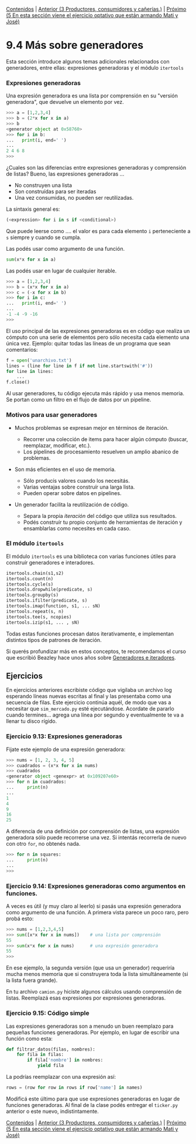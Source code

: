 [Contenidos](../Contenidos.md) \| [Anterior (3 Productores, consumidores y cañerías.)](03_Producers_consumers.md) \| [Próximo (5 En esta sección viene el ejercicio optativo que están armando Mati y José)](05_Simulacion.md)

# 9.4 Más sobre generadores

Esta sección introduce algunos temas adicionales relacionados con generadores, entre ellas: expresiones generadoras y el módulo `itertools`

### Expresiones generadoras
Una expresión generadora es una lista por comprensión en su "versión generadora", que devuelve un elemento por vez.

```python
>>> a = [1,2,3,4]
>>> b = (2*x for x in a)
>>> b
<generator object at 0x58760>
>>> for i in b:
...   print(i, end=' ')
...
2 4 6 8
>>>
```

¿Cuales son las diferencias entre expresiones generadoras y comprensión de listas? Bueno, las expresiones generadoras ... 

* No construyen una lista
* Son construídas para ser iteradas
* Una vez consumidas, no pueden ser reutilizadas.

La sintaxis general es:

```python
(<expression> for i in s if <conditional>)
```
Que puede leerse como .... el valor es <expression> para cada elemento `i` perteneciente a `s` siempre y cuando <conditional> se cumpla.

Las podés usar como argumento de una función.

```python
sum(x*x for x in a)
```

Las podés usar en lugar de cualquier iterable.

```python
>>> a = [1,2,3,4]
>>> b = (x*x for x in a)
>>> c = (-x for x in b)
>>> for i in c:
...   print(i, end=' ')
...
-1 -4 -9 -16
>>>
```

El uso principal de las expresiones generadoras es en código que realiza un cómputo con una serie de elementos pero sólo necesita cada elemento una única vez. Ejemplo: quitar todas las líneas de un programa que sean comentarios:

```python
f = open('unarchivo.txt')
lines = (line for line in f if not line.startswith('#'))
for line in lines:
    ...
f.close()
```

Al usar generadores, tu código ejecuta más rápido y usa menos memoria. Se portan como un filtro en el flujo de datos por un pipeline.

### Motivos para usar generadores

* Muchos problemas se expresan mejor en términos de iteración.
  * Recorrer una colección de items para hacer algún cómputo (buscar, reemplazar, modificar, etc.).
  * Los pipelines de procesamiento resuelven un amplio abanico de problemas.

* Son más eficientes en el uso de memoria.
  * Sólo producís valores cuando los necesitás.
  * Varias ventajas sobre construír una larga lista.
  * Pueden operar sobre datos en pipelines.  

* Un generador facilita la reutilización de código.
  * Separa la propia *iteración* del código que utiliza sus resultados.
  * Podés construír tu propio conjunto de herramientas de iteración y ensamblarlas como necesites en cada caso. 

### El módulo `itertools` 

El módulo `itertools` es una biblioteca con varias funciones útiles para construír generadores e interadores. 

```python
itertools.chain(s1,s2)
itertools.count(n)
itertools.cycle(s)
itertools.dropwhile(predicate, s)
itertools.groupby(s)
itertools.ifilter(predicate, s)
itertools.imap(function, s1, ... sN)
itertools.repeat(s, n)
itertools.tee(s, ncopies)
itertools.izip(s1, ... , sN)
```

Todas estas funciones procesan datos iterativamente, e implementan distintos tipos de patrones de iteración.

Si querés profundizar más en estos conceptos, te recomendamos el curso que escribió Beazley hace unos años sobre [Generadores e iteradores](http://www.dabeaz.com/generators/). 

## Ejercicios

En ejercicios anteriores escribiste código que vigilaba un archivo log esperando líneas nuevas escritas al final y las presentaba como una secuencia de filas. Este ejercicio continúa aquél, de modo que vas a necesitar que `sim_mercado.py` esté ejecutándose. Acordate de pararlo cuando termines... agrega una línea por segundo y eventualmente te va a llenar tu disco rígido.

### Ejercicio 9.13: Expresiones generadoras
Fijate este ejemplo de una expresión generadora:

```python
>>> nums = [1, 2, 3, 4, 5]
>>> cuadrados = (x*x for x in nums)
>>> cuadrados
<generator object <genexpr> at 0x109207e60>
>>> for n in cuadrados:
...     print(n)
...
1
4
9
16
25
```

A diferencia de una definición por comprensión de listas, una expresión generadora sólo puede recorrerse una vez. Si intentás recorrerla de nuevo con otro `for`, no obtenés nada.

```python
>>> for n in squares:
...     print(n)
...
>>>
```

### Ejercicio 9.14: Expresiones generadoras como argumentos en funciones.
A veces es útil (y muy claro al leerlo) si pasás una expresión generadora como argumento de una función. A primera vista parece un poco raro, pero probá esto:

```python
>>> nums = [1,2,3,4,5]
>>> sum([x*x for x in nums])    # una lista por comprensión
55
>>> sum(x*x for x in nums)      # una expresión generadora
55
>>>
```

En ese ejemplo, la segunda versión (que usa un generador) requeriría mucha menos memoria que si construyera toda la lista simultáneamente (si la lista fuera grande).

En tu archivo `camion.py` hiciste algunos cálculos usando comprensión de listas. Reemplazá esas expresiones por expresiones generadoras.

### Ejercicio 9.15: Código simple
Las expresiones generadoras son a menudo un buen reemplazo para pequeñas funciones generadoras. Por ejemplo, en lugar de escribir una función como esta:

```python
def filtrar_datos(filas, nombres):
    for fila in filas:
        if fila['nombre'] in nombres:
            yield fila
```

La podrías reemplazar con una expresión así:

```python
rows = (row for row in rows if row['name'] in names)
```

Modificá este último para que use expresiones generadoras en lugar de funciones generadoras. Al final de la clase podés entregar el `ticker.py` anterior o este nuevo, indistintamente.



[Contenidos](../Contenidos.md) \| [Anterior (3 Productores, consumidores y cañerías.)](03_Producers_consumers.md) \| [Próximo (5 En esta sección viene el ejercicio optativo que están armando Mati y José)](05_Simulacion.md)

